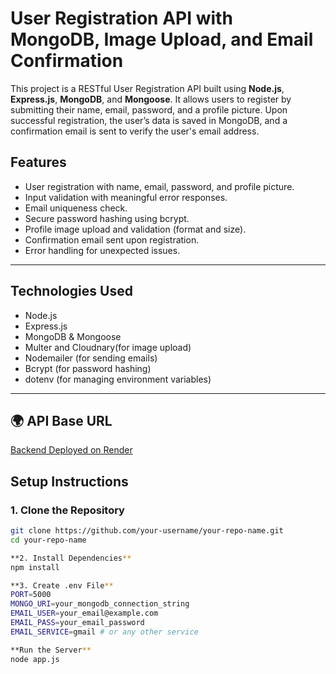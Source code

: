 # User Registration API with MongoDB, Image Upload, and Email Confirmation

This project is a RESTful User Registration API built using **Node.js**, **Express.js**, **MongoDB**, and **Mongoose**. It allows users to register by submitting their name, email, password, and a profile picture. Upon successful registration, the user’s data is saved in MongoDB, and a confirmation email is sent to verify the user's email address.

## Features

- User registration with name, email, password, and profile picture.
- Input validation with meaningful error responses.
- Email uniqueness check.
- Secure password hashing using bcrypt.
- Profile image upload and validation (format and size).
- Confirmation email sent upon registration.
- Error handling for unexpected issues.

---

## Technologies Used

- Node.js
- Express.js
- MongoDB & Mongoose
- Multer and Cloudnary(for image upload)
- Nodemailer (for sending emails)
- Bcrypt (for password hashing)
- dotenv (for managing environment variables)

---
## 🌍 API Base URL
[Backend Deployed on Render](https://user-registration-system-uniw.onrender.com/)

## Setup Instructions

### 1. Clone the Repository

```bash
git clone https://github.com/your-username/your-repo-name.git
cd your-repo-name

**2. Install Dependencies**
npm install

**3. Create .env File**
PORT=5000
MONGO_URI=your_mongodb_connection_string
EMAIL_USER=your_email@example.com
EMAIL_PASS=your_email_password
EMAIL_SERVICE=gmail # or any other service

**Run the Server**
node app.js
